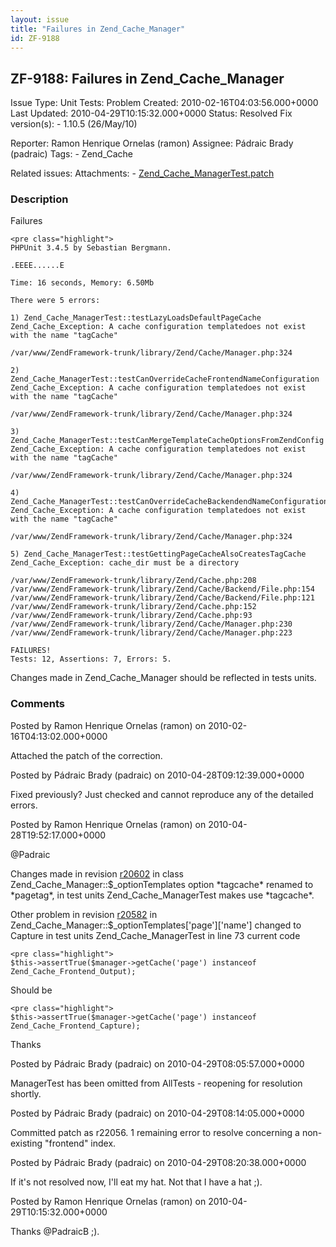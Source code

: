 ```yaml
---
layout: issue
title: "Failures in Zend_Cache_Manager"
id: ZF-9188
---
```


ZF-9188: Failures in Zend\_Cache\_Manager
-----------------------------------------

 Issue Type: Unit Tests: Problem Created: 2010-02-16T04:03:56.000+0000 Last Updated: 2010-04-29T10:15:32.000+0000 Status: Resolved Fix version(s): - 1.10.5 (26/May/10)
 
 Reporter:  Ramon Henrique Ornelas (ramon)  Assignee:  Pádraic Brady (padraic)  Tags: - Zend\_Cache
 
 Related issues: 
 Attachments: - [Zend\_Cache\_ManagerTest.patch](/issues/secure/attachment/12744/Zend_Cache_ManagerTest.patch)
 
### Description

Failures

 
    <pre class="highlight">
    PHPUnit 3.4.5 by Sebastian Bergmann.
    
    .EEEE......E
    
    Time: 16 seconds, Memory: 6.50Mb
    
    There were 5 errors:
    
    1) Zend_Cache_ManagerTest::testLazyLoadsDefaultPageCache
    Zend_Cache_Exception: A cache configuration templatedoes not exist with the name "tagCache"
    
    /var/www/ZendFramework-trunk/library/Zend/Cache/Manager.php:324
    
    2) Zend_Cache_ManagerTest::testCanOverrideCacheFrontendNameConfiguration
    Zend_Cache_Exception: A cache configuration templatedoes not exist with the name "tagCache"
    
    /var/www/ZendFramework-trunk/library/Zend/Cache/Manager.php:324
    
    3) Zend_Cache_ManagerTest::testCanMergeTemplateCacheOptionsFromZendConfig
    Zend_Cache_Exception: A cache configuration templatedoes not exist with the name "tagCache"
    
    /var/www/ZendFramework-trunk/library/Zend/Cache/Manager.php:324
    
    4) Zend_Cache_ManagerTest::testCanOverrideCacheBackendendNameConfiguration
    Zend_Cache_Exception: A cache configuration templatedoes not exist with the name "tagCache"
    
    /var/www/ZendFramework-trunk/library/Zend/Cache/Manager.php:324
    
    5) Zend_Cache_ManagerTest::testGettingPageCacheAlsoCreatesTagCache
    Zend_Cache_Exception: cache_dir must be a directory
    
    /var/www/ZendFramework-trunk/library/Zend/Cache.php:208
    /var/www/ZendFramework-trunk/library/Zend/Cache/Backend/File.php:154
    /var/www/ZendFramework-trunk/library/Zend/Cache/Backend/File.php:121
    /var/www/ZendFramework-trunk/library/Zend/Cache.php:152
    /var/www/ZendFramework-trunk/library/Zend/Cache.php:93
    /var/www/ZendFramework-trunk/library/Zend/Cache/Manager.php:230
    /var/www/ZendFramework-trunk/library/Zend/Cache/Manager.php:223
    
    FAILURES!
    Tests: 12, Assertions: 7, Errors: 5.


Changes made in Zend\_Cache\_Manager should be reflected in tests units.

 

 

### Comments

Posted by Ramon Henrique Ornelas (ramon) on 2010-02-16T04:13:02.000+0000

Attached the patch of the correction.

 

 

Posted by Pádraic Brady (padraic) on 2010-04-28T09:12:39.000+0000

Fixed previously? Just checked and cannot reproduce any of the detailed errors.

 

 

Posted by Ramon Henrique Ornelas (ramon) on 2010-04-28T19:52:17.000+0000

@Padraic

Changes made in revision [r20602](http://framework.zend.com/code/changelog/Zend_Framework?cs=20602) in class Zend\_Cache\_Manager::$\_optionTemplates option \*tagcache\* renamed to \*pagetag\*, in test units Zend\_Cache\_ManagerTest makes use \*tagcache\*.

Other problem in revision [r20582](http://framework.zend.com/code/changelog/Zend_Framework?cs=20582) in Zend\_Cache\_Manager::$\_optionTemplates['page']['name'] changed to Capture in test units Zend\_Cache\_ManagerTest in line 73 current code

 
    <pre class="highlight">
    $this->assertTrue($manager->getCache('page') instanceof Zend_Cache_Frontend_Output);


Should be

 
    <pre class="highlight">
    $this->assertTrue($manager->getCache('page') instanceof Zend_Cache_Frontend_Capture);


Thanks

 

 

Posted by Pádraic Brady (padraic) on 2010-04-29T08:05:57.000+0000

ManagerTest has been omitted from AllTests - reopening for resolution shortly.

 

 

Posted by Pádraic Brady (padraic) on 2010-04-29T08:14:05.000+0000

Committed patch as r22056. 1 remaining error to resolve concerning a non-existing "frontend" index.

 

 

Posted by Pádraic Brady (padraic) on 2010-04-29T08:20:38.000+0000

If it's not resolved now, I'll eat my hat. Not that I have a hat ;).

 

 

Posted by Ramon Henrique Ornelas (ramon) on 2010-04-29T10:15:32.000+0000

Thanks @PadraicB ;).

 

 